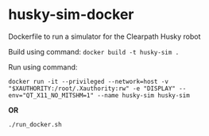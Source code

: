 # husky-sim-docker

Dockerfile to run a simulator for the Clearpath Husky robot

Build using command: `docker build -t husky-sim .`



Run using command: 

```docker run -it --privileged --network=host -v "$XAUTHORITY:/root/.Xauthority:rw" -e "DISPLAY" --env="QT_X11_NO_MITSHM=1" --name husky-sim husky-sim```

**OR**

`./run_docker.sh`


